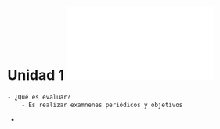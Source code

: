 # Unidad 1 ![📑](../assets/Unidad1_Impact_Evaluation_1637839735097_0.pdf)
	- ¿Qué es evaluar?
		- Es realizar examnenes periódicos y objetivos
-